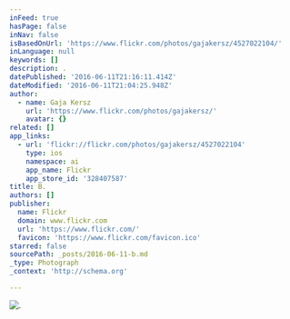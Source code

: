 ```yaml
---
inFeed: true
hasPage: false
inNav: false
isBasedOnUrl: 'https://www.flickr.com/photos/gajakersz/4527022104/'
inLanguage: null
keywords: []
description: .
datePublished: '2016-06-11T21:16:11.414Z'
dateModified: '2016-06-11T21:04:25.948Z'
author:
  - name: Gaja Kersz
    url: 'https://www.flickr.com/photos/gajakersz/'
    avatar: {}
related: []
app_links:
  - url: 'flickr://flickr.com/photos/gajakersz/4527022104'
    type: ios
    namespace: ai
    app_name: Flickr
    app_store_id: '328407587'
title: B.
authors: []
publisher:
  name: Flickr
  domain: www.flickr.com
  url: 'https://www.flickr.com/'
  favicon: 'https://www.flickr.com/favicon.ico'
starred: false
sourcePath: _posts/2016-06-11-b.md
_type: Photograph
_context: 'http://schema.org'

---
```

![.](https://s3-us-west-2.amazonaws.com/the-grid-img/p/7c5a996efd721b38bb2f0578d0147b657ca98bc1.jpg)